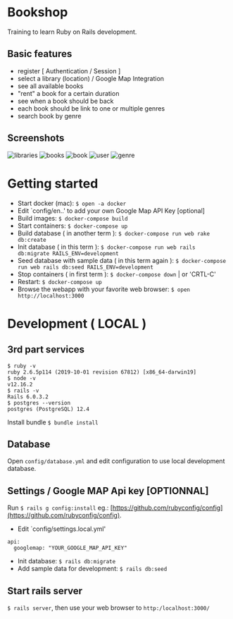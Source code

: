 # Bookshop
Training to learn Ruby on Rails development.

## Basic features
- register [ Authentication / Session ]
- select a library (location) / Google Map Integration
- see all available books
- "rent" a book for a certain duration
- see when a book should be back
- each book should be link to one or multiple genres
- search book by genre

## Screenshots
![libraries](https://raw.githubusercontent.com/username/projectname/branch/path/to/img.png)
![books](https://raw.githubusercontent.com/username/projectname/branch/path/to/img.png)
![book](https://raw.githubusercontent.com/username/projectname/branch/path/to/img.png)
![user](https://raw.githubusercontent.com/username/projectname/branch/path/to/img.png)
![genre](https://raw.githubusercontent.com/username/projectname/branch/path/to/img.png)

# Getting started
- Start docker (mac): `$ open -a docker`
- Edit `config/en..' to add your own Google Map API Key [optional]
- Build images: `$ docker-compose build`
- Start containers: `$ docker-compose up`
- Build database ( in another term ): `$ docker-compose run web rake db:create`
- Init database ( in this term ): `$ docker-compose run web rails db:migrate RAILS_ENV=development`
- Seed database with sample data ( in this term again ): `$ docker-compose run web rails db:seed RAILS_ENV=development`
- Stop containers ( in first term ): `$ docker-compose down` | or 'CRTL-C'
- Restart: `$ docker-compose up`
- Browse the webapp with your favorite web browser: `$ open http://localhost:3000`

# Development ( LOCAL )
## 3rd part services
```shell
$ ruby -v
ruby 2.6.5p114 (2019-10-01 revision 67812) [x86_64-darwin19]
$ node -v
v12.16.2
$ rails -v
Rails 6.0.3.2
$ postgres --version
postgres (PostgreSQL) 12.4
```

Install bundle `$ bundle install`

## Database
Open `config/database.yml` and edit configuration to use local development database.

## Settings / Google MAP Api key [OPTIONNAL]
Run `$ rails g config:install` eg.: [https://github.com/rubyconfig/config](https://github.com/rubyconfig/config).

- Edit `config/settings.local.yml'
```
api:
  googlemap: "YOUR_GOOGLE_MAP_API_KEY"
```

- Init database: `$ rails db:migrate`
- Add sample data for development: `$ rails db:seed`

## Start rails server
`$ rails server`, then use your web browser to `http:/localhost:3000/`

